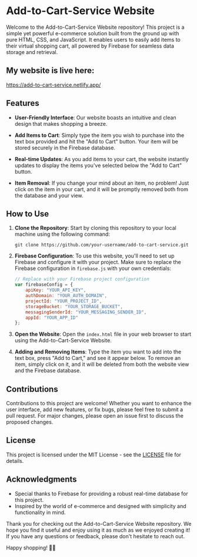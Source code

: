 # Add-to-Cart-Service Website

Welcome to the Add-to-Cart-Service Website repository! This project is a simple yet powerful e-commerce solution built from the ground up with pure HTML, CSS, and JavaScript. It enables users to easily add items to their virtual shopping cart, all powered by Firebase for seamless data storage and retrieval.

## My website is live here:
https://add-to-cart-service.netlify.app/

## Features

- **User-Friendly Interface**: Our website boasts an intuitive and clean design that makes shopping a breeze.

- **Add Items to Cart**: Simply type the item you wish to purchase into the text box provided and hit the "Add to Cart" button. Your item will be stored securely in the Firebase database.

- **Real-time Updates**: As you add items to your cart, the website instantly updates to display the items you've selected below the "Add to Cart" button.

- **Item Removal**: If you change your mind about an item, no problem! Just click on the item in your cart, and it will be promptly removed both from the database and your view.

## How to Use

1. **Clone the Repository**: Start by cloning this repository to your local machine using the following command:

   ```
   git clone https://github.com/your-username/add-to-cart-service.git
   ```

2. **Firebase Configuration**: To use this website, you'll need to set up Firebase and configure it with your project. Make sure to replace the Firebase configuration in `firebase.js` with your own credentials:

   ```javascript
   // Replace with your Firebase project configuration
   var firebaseConfig = {
       apiKey: "YOUR_API_KEY",
       authDomain: "YOUR_AUTH_DOMAIN",
       projectId: "YOUR_PROJECT_ID",
       storageBucket: "YOUR_STORAGE_BUCKET",
       messagingSenderId: "YOUR_MESSAGING_SENDER_ID",
       appId: "YOUR_APP_ID"
   };
   ```

3. **Open the Website**: Open the `index.html` file in your web browser to start using the Add-to-Cart-Service Website.

4. **Adding and Removing Items**: Type the item you want to add into the text box, press "Add to Cart," and see it appear below. To remove an item, simply click on it, and it will be deleted from both the website view and the Firebase database.

## Contributions

Contributions to this project are welcome! Whether you want to enhance the user interface, add new features, or fix bugs, please feel free to submit a pull request. For major changes, please open an issue first to discuss the proposed changes.

## License

This project is licensed under the MIT License - see the [LICENSE](LICENSE) file for details.

## Acknowledgments

- Special thanks to Firebase for providing a robust real-time database for this project.
- Inspired by the world of e-commerce and designed with simplicity and functionality in mind.

Thank you for checking out the Add-to-Cart-Service Website repository. We hope you find it useful and enjoy using it as much as we enjoyed creating it! If you have any questions or feedback, please don't hesitate to reach out.

Happy shopping! 🛒🌟
